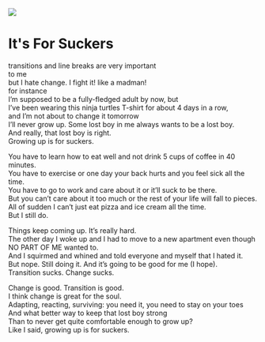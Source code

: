 <img src="_images/hundos/its-for-suckers.webp" />

# It's For Suckers

transitions and line breaks are very important\
to me\
but I hate change. I fight it! like a madman!\
for instance\
I’m supposed to be a fully-fledged adult by now, but\
I’ve been wearing this ninja turtles T-shirt for about 4 days in a row,\
and I’m not about to change it tomorrow\
I’ll never grow up. Some lost boy in me always wants to be a lost boy.\
And really, that lost boy is right.\
Growing up is for suckers.

You have to learn how to eat well and not drink 5 cups of coffee in 40 minutes.\
You have to exercise or one day your back hurts and you feel sick all the time.\
You have to go to work and care about it or it’ll suck to be there.\
But you can’t care about it too much or the rest of your life will fall to pieces.\
All of sudden I can’t just eat pizza and ice cream all the time.\
But I still do.

Things keep coming up. It’s really hard.\
The other day I woke up and I had to move to a new apartment even though NO PART OF ME wanted to.\
And I squirmed and whined and told everyone and myself that I hated it.\
But nope. Still doing it. And it’s going to be good for me (I hope).\
Transition sucks. Change sucks.

Change is good. Transition is good.\
I think change is great for the soul.\
Adapting, reacting, surviving: you need it, you need to stay on your toes\
And what better way to keep that lost boy strong\
Than to never get quite comfortable enough to grow up?\
Like I said, growing up is for suckers.

